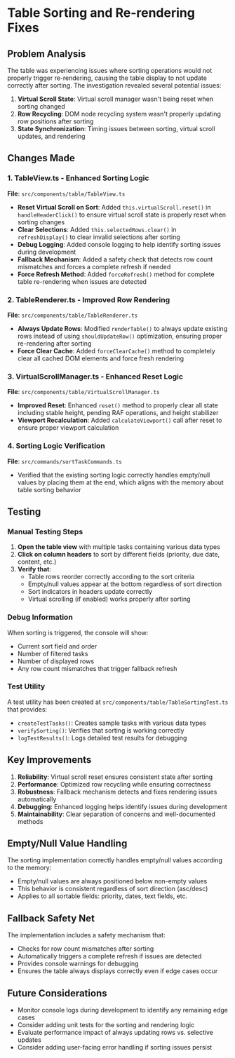 # Table Sorting and Re-rendering Fixes

## Problem Analysis

The table was experiencing issues where sorting operations would not properly trigger re-rendering, causing the table display to not update correctly after sorting. The investigation revealed several potential issues:

1. **Virtual Scroll State**: Virtual scroll manager wasn't being reset when sorting changed
2. **Row Recycling**: DOM node recycling system wasn't properly updating row positions after sorting
3. **State Synchronization**: Timing issues between sorting, virtual scroll updates, and rendering

## Changes Made

### 1. TableView.ts - Enhanced Sorting Logic

**File**: `src/components/table/TableView.ts`

- **Reset Virtual Scroll on Sort**: Added `this.virtualScroll.reset()` in `handleHeaderClick()` to ensure virtual scroll state is properly reset when sorting changes
- **Clear Selections**: Added `this.selectedRows.clear()` in `refreshDisplay()` to clear invalid selections after sorting
- **Debug Logging**: Added console logging to help identify sorting issues during development
- **Fallback Mechanism**: Added a safety check that detects row count mismatches and forces a complete refresh if needed
- **Force Refresh Method**: Added `forceRefresh()` method for complete table re-rendering when issues are detected

### 2. TableRenderer.ts - Improved Row Rendering

**File**: `src/components/table/TableRenderer.ts`

- **Always Update Rows**: Modified `renderTable()` to always update existing rows instead of using `shouldUpdateRow()` optimization, ensuring proper re-rendering after sorting
- **Force Clear Cache**: Added `forceClearCache()` method to completely clear all cached DOM elements and force fresh rendering

### 3. VirtualScrollManager.ts - Enhanced Reset Logic

**File**: `src/components/table/VirtualScrollManager.ts`

- **Improved Reset**: Enhanced `reset()` method to properly clear all state including stable height, pending RAF operations, and height stabilizer
- **Viewport Recalculation**: Added `calculateViewport()` call after reset to ensure proper viewport calculation

### 4. Sorting Logic Verification

**File**: `src/commands/sortTaskCommands.ts`

- Verified that the existing sorting logic correctly handles empty/null values by placing them at the end, which aligns with the memory about table sorting behavior

## Testing

### Manual Testing Steps

1. **Open the table view** with multiple tasks containing various data types
2. **Click on column headers** to sort by different fields (priority, due date, content, etc.)
3. **Verify that**:
   - Table rows reorder correctly according to the sort criteria
   - Empty/null values appear at the bottom regardless of sort direction
   - Sort indicators in headers update correctly
   - Virtual scrolling (if enabled) works properly after sorting

### Debug Information

When sorting is triggered, the console will show:
- Current sort field and order
- Number of filtered tasks
- Number of displayed rows
- Any row count mismatches that trigger fallback refresh

### Test Utility

A test utility has been created at `src/components/table/TableSortingTest.ts` that provides:
- `createTestTasks()`: Creates sample tasks with various data types
- `verifySorting()`: Verifies that sorting is working correctly
- `logTestResults()`: Logs detailed test results for debugging

## Key Improvements

1. **Reliability**: Virtual scroll reset ensures consistent state after sorting
2. **Performance**: Optimized row recycling while ensuring correctness
3. **Robustness**: Fallback mechanism detects and fixes rendering issues automatically
4. **Debugging**: Enhanced logging helps identify issues during development
5. **Maintainability**: Clear separation of concerns and well-documented methods

## Empty/Null Value Handling

The sorting implementation correctly handles empty/null values according to the memory:
- Empty/null values are always positioned below non-empty values
- This behavior is consistent regardless of sort direction (asc/desc)
- Applies to all sortable fields: priority, dates, text fields, etc.

## Fallback Safety Net

The implementation includes a safety mechanism that:
- Checks for row count mismatches after sorting
- Automatically triggers a complete refresh if issues are detected
- Provides console warnings for debugging
- Ensures the table always displays correctly even if edge cases occur

## Future Considerations

- Monitor console logs during development to identify any remaining edge cases
- Consider adding unit tests for the sorting and rendering logic
- Evaluate performance impact of always updating rows vs. selective updates
- Consider adding user-facing error handling if sorting issues persist
